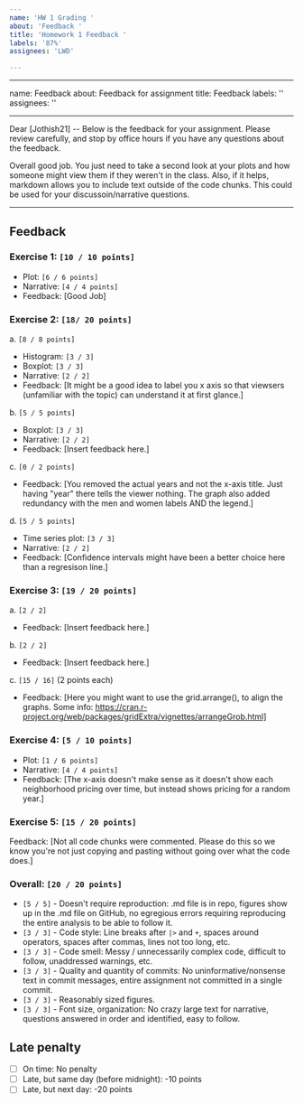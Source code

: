 ```yaml
---
name: 'HW 1 Grading '
about: 'Feedback '
title: 'Homework 1 Feedback '
labels: '87%'
assignees: 'LWD'

---
```


---
name: Feedback
about: Feedback for assignment
title: Feedback
labels: ''
assignees: ''

---

Dear [Jothish21] -- Below is the feedback for your assignment. Please review carefully, and stop by office hours if you have any questions about the feedback.

Overall good job. You just need to take a second look at your plots and how someone might view them if they weren't in the class. Also, if it helps, markdown allows you to include text outside of the code chunks. This could be used for your discussoin/narrative questions.

---

## Feedback

### Exercise 1: `[10 / 10 points]`

- Plot: `[6 / 6 points]`
- Narrative: `[4 / 4 points]`
- Feedback: [Good Job]

### Exercise 2: `[18/ 20 points]`

a. `[8 / 8 points]`

  - Histogram: `[3 / 3]`
  - Boxplot: `[3 / 3]`
  - Narrative: `[2 / 2]`
  - Feedback: [It might be a good idea to label you x axis so that viewsers (unfamiliar with the topic) can understand it at first glance.]

b. `[5 / 5 points]`

  - Boxplot: `[3 / 3]`
  - Narrative: `[2 / 2]`
  - Feedback: [Insert feedback here.]

c. `[0 / 2 points]`

  - Feedback: [You removed the actual years and not the x-axis title. Just having "year" there tells the viewer nothing. The graph also added redundancy with the men and women labels AND the legend.]

d. `[5 / 5 points]`

  - Time series plot: `[3 / 3]`
  - Narrative: `[2 / 2]`
  - Feedback: [Confidence intervals might have been a better choice here than a regresison line.]

### Exercise 3: `[19 / 20 points]`

a. `[2 / 2]`
  - Feedback: [Insert feedback here.]

b. `[2 / 2]`
  - Feedback: [Insert feedback here.]

c. `[15 / 16]` (2 points each)
  - Feedback: [Here you might want to use the grid.arrange(), to align the graphs. Some info: https://cran.r-project.org/web/packages/gridExtra/vignettes/arrangeGrob.html]
  
### Exercise 4: `[5 / 10 points]`

- Plot: `[1 / 6 points]`
- Narrative: `[4 / 4 points]`
- Feedback: [The x-axis doesn't make sense as it doesn't show each neighborhood pricing over time, but instead shows pricing for a random year.]

### Exercise 5: `[15 / 20 points]`

Feedback: [Not all code chunks were commented. Please do this so we know you're not just copying and pasting without going over what the code does.]

### Overall: `[20 / 20 points]`

- `[5 / 5]` - Doesn't require reproduction: .md file is in repo, figures show up in the .md file on GitHub, no egregious errors requiring reproducing the entire analysis to be able to follow it.
- `[3 / 3]` - Code style: Line breaks after `|>` and `+`, spaces around operators, spaces after commas, lines not too long, etc.
- `[3 / 3]` - Code smell: Messy / unnecessarily complex code, difficult to follow, unaddressed warnings, etc.
- `[3 / 3]` - Quality and quantity of commits: No uninformative/nonsense text in commit messages, entire assignment not committed in a single commit.
- `[3 / 3]` - Reasonably sized figures.
- `[3 / 3]` - Font size, organization: No crazy large text for narrative, questions answered in order and identified, easy to follow.

## Late penalty

- [ ] On time: No penalty
- [ ] Late, but same day (before midnight): -10 points
- [ ] Late, but next day: -20 points
